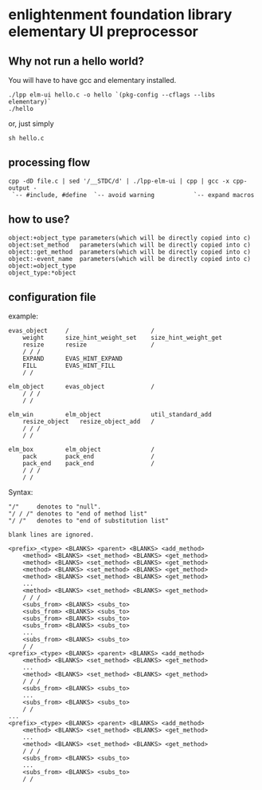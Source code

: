 # enlightenment foundation library elementary UI preprocessor
## Why not run a hello world?
You will have to have gcc and elementary installed.

	./lpp elm-ui hello.c -o hello `(pkg-config --cflags --libs elementary)`
	./hello

or, just simply

	sh hello.c


## processing flow

	cpp -dD file.c | sed '/__STDC/d' | ./lpp-elm-ui | cpp | gcc -x cpp-output -
	 `-- #include, #define  `-- avoid warning           `-- expand macros

## how to use?

	object:+object_type	parameters(which will be directly copied into c)
	object:set_method	parameters(which will be directly copied into c)
	object::get_method	parameters(which will be directly copied into c)
	object:-event_name	parameters(which will be directly copied into c)
	object:=object_type
	object_type:*object

## configuration file
example:

	evas_object		/						/
		weight		size_hint_weight_set	size_hint_weight_get
		resize		resize					/
		/ / /
		EXPAND		EVAS_HINT_EXPAND
		FILL		EVAS_HINT_FILL
		/ /

	elm_object		evas_object				/
		/ / /
		/ /

	elm_win			elm_object				util_standard_add
		resize_object	resize_object_add	/
		/ / /
		/ /

	elm_box			elm_object				/
		pack		pack_end				/
		pack_end	pack_end				/
		/ / /
		/ /


Syntax:

	"/"		denotes to "null".
	"/ / /"	denotes to "end of method list"
	"/ /"	denotes to "end of substitution list"

	blank lines are ignored.

	<prefix>_<type> <BLANKS> <parent> <BLANKS> <add_method>
		<method> <BLANKS> <set_method> <BLANKS> <get_method>
		<method> <BLANKS> <set_method> <BLANKS> <get_method>
		<method> <BLANKS> <set_method> <BLANKS> <get_method>
		<method> <BLANKS> <set_method> <BLANKS> <get_method>
		...
		<method> <BLANKS> <set_method> <BLANKS> <get_method>
		/ / /
		<subs_from> <BLANKS> <subs_to>
		<subs_from> <BLANKS> <subs_to>
		<subs_from> <BLANKS> <subs_to>
		<subs_from> <BLANKS> <subs_to>
		...
		<subs_from> <BLANKS> <subs_to>
		/ /
	<prefix>_<type> <BLANKS> <parent> <BLANKS> <add_method>
		<method> <BLANKS> <set_method> <BLANKS> <get_method>
		...
		<method> <BLANKS> <set_method> <BLANKS> <get_method>
		/ / /
		<subs_from> <BLANKS> <subs_to>
		...
		<subs_from> <BLANKS> <subs_to>
		/ /
	...
	<prefix>_<type> <BLANKS> <parent> <BLANKS> <add_method>
		<method> <BLANKS> <set_method> <BLANKS> <get_method>
		...
		<method> <BLANKS> <set_method> <BLANKS> <get_method>
		/ / /
		<subs_from> <BLANKS> <subs_to>
		...
		<subs_from> <BLANKS> <subs_to>
		/ /

